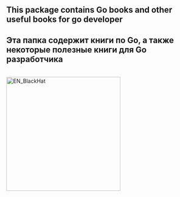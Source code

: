 <h2>This package contains Go books and other useful books for go developer</h2>

<h2>Эта папка содержит книги по Go, а также некоторые полезные книги для Go разработчика</h2>

</br>


<a href="https://github.com/gh0st3e/UsefulGo/blob/main/Books/EN_BlackHat.pdf">
  <img src="https://images-na.ssl-images-amazon.com/images/I/91T20f8AJQL._AC_UL600_SR600,600_.jpg" alt="EN_BlackHat" height="300px"/>
</a>
